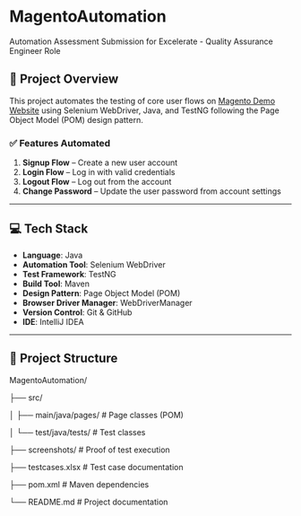# MagentoAutomation

Automation Assessment Submission for Excelerate - Quality Assurance Engineer Role

## 📌 Project Overview

This project automates the testing of core user flows on [Magento Demo Website](https://magento.softwaretestingboard.com/) using Selenium WebDriver, Java, and TestNG following the Page Object Model (POM) design pattern.

### ✅ Features Automated

1. **Signup Flow** – Create a new user account
2. **Login Flow** – Log in with valid credentials
3. **Logout Flow** – Log out from the account
4. **Change Password** – Update the user password from account settings

---

## 💻 Tech Stack

- **Language**: Java  
- **Automation Tool**: Selenium WebDriver  
- **Test Framework**: TestNG  
- **Build Tool**: Maven  
- **Design Pattern**: Page Object Model (POM)  
- **Browser Driver Manager**: WebDriverManager  
- **Version Control**: Git & GitHub  
- **IDE**: IntelliJ IDEA

---

## 📁 Project Structure

MagentoAutomation/

├── src/

│ ├── main/java/pages/ # Page classes (POM)

│ └── test/java/tests/ # Test classes

├── screenshots/ # Proof of test execution

├── testcases.xlsx # Test case documentation

├── pom.xml # Maven dependencies

└── README.md # Project documentation

